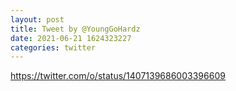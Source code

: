 ```yaml
--- 
layout: post 
title: Tweet by @YoungGoHardz 
date: 2021-06-21 1624323227 
categories: twitter 
--- 
```

https://twitter.com/o/status/1407139686003396609